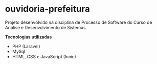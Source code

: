 # ouvidoria-prefeitura
Projeto desenvolvido na disciplina de Processo de Software do Curso de Análise e Desenvolvimento de Sistemas.

**Tecnologias utilizadas**
- PHP (Laravel)
- MySql
- HTML, CSS e JavaScript (Ionic)
